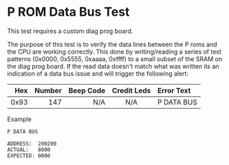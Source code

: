 # P ROM Data Bus Test

This test requires a custom diag prog board.

The purpose of this test is to verify the data lines between the P roms and the CPU are working correctly.  This done by writing/reading a series of test patterns (0x0000, 0x5555, 0xaaaa, 0xffff) to a small subset of the SRAM on the diag prog board. If the read data doesn't match what was written its an indication of a data bus issue and will trigger the following alert:

|  Hex  | Number | Beep Code |  Credit Leds  | Error Text |
| ----: | -----: | --------: | :-----------: | :--------- |
|  0x93 |    147 |       N/A |           N/A | P DATA BUS |


Example
```
P DATA BUS

ADDRESS:  200200
ACTUAL:   8000
EXPECTED: 0000
